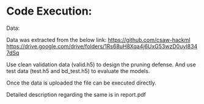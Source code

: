 # Code Execution:
Data:

Data was extracted from the below link:
https://github.com/csaw-hackml
https://drive.google.com/drive/folders/1Rs68uH8Xqa4j6UxG53wzD0uyI8347dSq

Use clean validation data (valid.h5) to design the pruning defense. And use test data (test.h5 and bd_test.h5) to evaluate the models.

Once the data is uploaded the file can be executed directly. 

Detailed description regarding the same is in report.pdf
